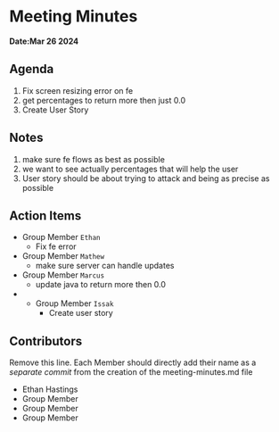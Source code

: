# Meeting Minutes
**Date:Mar 26 2024**

## Agenda
1. Fix screen resizing error on fe
2. get percentages to return more then just 0.0
3. Create User Story

## Notes
1. make sure fe flows as best as possible
2. we want to see actually percentages that will help the user
3. User story should be about trying to attack and being as
precise as possible

## Action Items
* Group Member `Ethan`
    * Fix fe error
* Group Member `Mathew`
    * make sure server can handle updates
* Group Member `Marcus`
    * update java to return more then 0.0
* * Group Member `Issak`
    * Create user story 

## Contributors
Remove this line. Each Member should directly add their name as a _separate commit_ from the creation of the meeting-minutes.md file
* Ethan Hastings
* Group Member
* Group Member
* Group Member